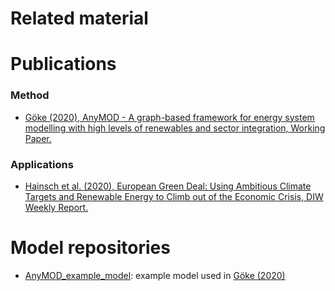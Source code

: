 # Related material

# Publications

### Method
* [Göke (2020), AnyMOD - A graph-based framework for energy system modelling with high levels of renewables and sector integration, Working Paper.](https://arxiv.org/abs/2004.10184)

### Applications
* [Hainsch et al. (2020), European Green Deal: Using Ambitious Climate Targets and Renewable Energy to Climb out of the Economic Crisis, DIW Weekly Report.](https://www.diw.de/de/diw_01.c.793359.de/publikationen/weekly_reports/2020_28_1/european_green_deal__using_ambitious_climate_targets_and_renewable_energy_to_climb_out_of_the_economic_crisis.html)

# Model repositories
* [AnyMOD\_example\_model](https://github.com/leonardgoeke/AnyMOD_example_model): example model used in [Göke (2020)](https://arxiv.org/abs/2004.10184)
